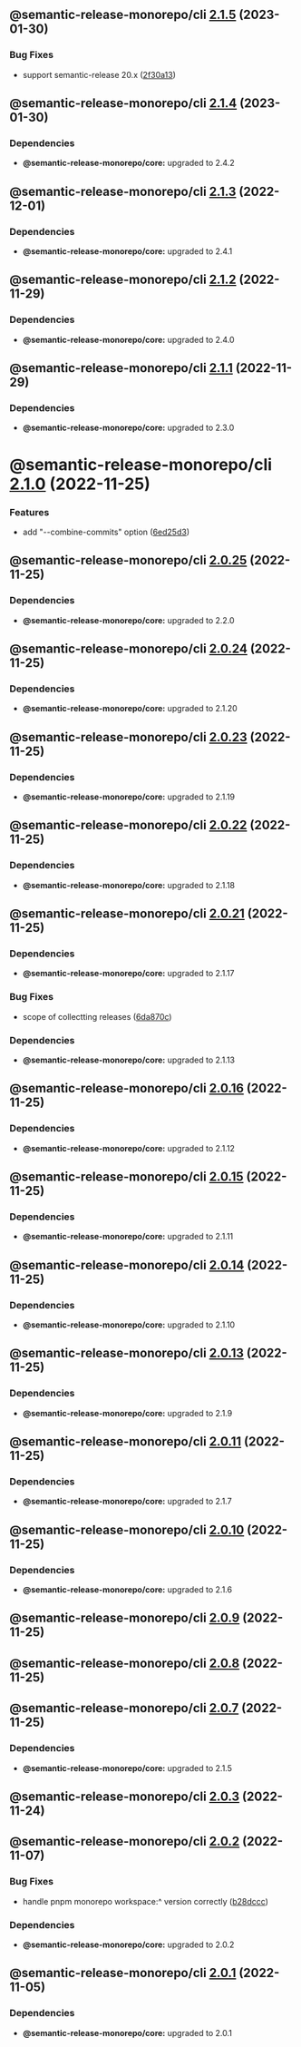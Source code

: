 ## @semantic-release-monorepo/cli [2.1.5](https://github.com/bubkoo/semantic-release-monorepo/compare/@semantic-release-monorepo/cli@2.1.4...@semantic-release-monorepo/cli@2.1.5) (2023-01-30)


### Bug Fixes

* support semantic-release 20.x ([2f30a13](https://github.com/bubkoo/semantic-release-monorepo/commit/2f30a13d44b69ad0d0d66a76c6630d8e280ba2cc))

## @semantic-release-monorepo/cli [2.1.4](https://github.com/bubkoo/semantic-release-monorepo/compare/@semantic-release-monorepo/cli@2.1.3...@semantic-release-monorepo/cli@2.1.4) (2023-01-30)





### Dependencies

* **@semantic-release-monorepo/core:** upgraded to 2.4.2

## @semantic-release-monorepo/cli [2.1.3](https://github.com/bubkoo/semantic-release-monorepo/compare/@semantic-release-monorepo/cli@2.1.2...@semantic-release-monorepo/cli@2.1.3) (2022-12-01)





### Dependencies

* **@semantic-release-monorepo/core:** upgraded to 2.4.1

## @semantic-release-monorepo/cli [2.1.2](https://github.com/bubkoo/semantic-release-monorepo/compare/@semantic-release-monorepo/cli@2.1.1...@semantic-release-monorepo/cli@2.1.2) (2022-11-29)





### Dependencies

* **@semantic-release-monorepo/core:** upgraded to 2.4.0

## @semantic-release-monorepo/cli [2.1.1](https://github.com/bubkoo/semantic-release-monorepo/compare/@semantic-release-monorepo/cli@2.1.0...@semantic-release-monorepo/cli@2.1.1) (2022-11-29)





### Dependencies

* **@semantic-release-monorepo/core:** upgraded to 2.3.0

# @semantic-release-monorepo/cli [2.1.0](https://github.com/bubkoo/semantic-release-monorepo/compare/@semantic-release-monorepo/cli@2.0.25...@semantic-release-monorepo/cli@2.1.0) (2022-11-25)


### Features

* add "--combine-commits" option ([6ed25d3](https://github.com/bubkoo/semantic-release-monorepo/commit/6ed25d3c9f8c3944749806528cf690d07861e571))

## @semantic-release-monorepo/cli [2.0.25](https://github.com/bubkoo/semantic-release-monorepo/compare/@semantic-release-monorepo/cli@2.0.24...@semantic-release-monorepo/cli@2.0.25) (2022-11-25)





### Dependencies

* **@semantic-release-monorepo/core:** upgraded to 2.2.0

## @semantic-release-monorepo/cli [2.0.24](https://github.com/bubkoo/semantic-release-monorepo/compare/@semantic-release-monorepo/cli@2.0.23...@semantic-release-monorepo/cli@2.0.24) (2022-11-25)





### Dependencies

* **@semantic-release-monorepo/core:** upgraded to 2.1.20

## @semantic-release-monorepo/cli [2.0.23](https://github.com/bubkoo/semantic-release-monorepo/compare/@semantic-release-monorepo/cli@2.0.22...@semantic-release-monorepo/cli@2.0.23) (2022-11-25)





### Dependencies

* **@semantic-release-monorepo/core:** upgraded to 2.1.19

## @semantic-release-monorepo/cli [2.0.22](https://github.com/bubkoo/semantic-release-monorepo/compare/@semantic-release-monorepo/cli@2.0.21...@semantic-release-monorepo/cli@2.0.22) (2022-11-25)





### Dependencies

* **@semantic-release-monorepo/core:** upgraded to 2.1.18

## @semantic-release-monorepo/cli [2.0.21](https://github.com/bubkoo/semantic-release-monorepo/compare/@semantic-release-monorepo/cli@2.0.20...@semantic-release-monorepo/cli@2.0.21) (2022-11-25)





### Dependencies

* **@semantic-release-monorepo/core:** upgraded to 2.1.17

### Bug Fixes

* scope of collectting releases ([6da870c](https://github.com/bubkoo/semantic-release-monorepo/commit/6da870c041be91cf0390910ff98441e007992b10))





### Dependencies

* **@semantic-release-monorepo/core:** upgraded to 2.1.13

## @semantic-release-monorepo/cli [2.0.16](https://github.com/bubkoo/semantic-release-monorepo/compare/@semantic-release-monorepo/cli@2.0.15...@semantic-release-monorepo/cli@2.0.16) (2022-11-25)





### Dependencies

* **@semantic-release-monorepo/core:** upgraded to 2.1.12

## @semantic-release-monorepo/cli [2.0.15](https://github.com/bubkoo/semantic-release-monorepo/compare/@semantic-release-monorepo/cli@2.0.14...@semantic-release-monorepo/cli@2.0.15) (2022-11-25)





### Dependencies

* **@semantic-release-monorepo/core:** upgraded to 2.1.11

## @semantic-release-monorepo/cli [2.0.14](https://github.com/bubkoo/semantic-release-monorepo/compare/@semantic-release-monorepo/cli@2.0.13...@semantic-release-monorepo/cli@2.0.14) (2022-11-25)





### Dependencies

* **@semantic-release-monorepo/core:** upgraded to 2.1.10

## @semantic-release-monorepo/cli [2.0.13](https://github.com/bubkoo/semantic-release-monorepo/compare/@semantic-release-monorepo/cli@2.0.12...@semantic-release-monorepo/cli@2.0.13) (2022-11-25)





### Dependencies

* **@semantic-release-monorepo/core:** upgraded to 2.1.9

## @semantic-release-monorepo/cli [2.0.11](https://github.com/bubkoo/semantic-release-monorepo/compare/@semantic-release-monorepo/cli@2.0.10...@semantic-release-monorepo/cli@2.0.11) (2022-11-25)





### Dependencies

* **@semantic-release-monorepo/core:** upgraded to 2.1.7

## @semantic-release-monorepo/cli [2.0.10](https://github.com/bubkoo/semantic-release-monorepo/compare/@semantic-release-monorepo/cli@2.0.9...@semantic-release-monorepo/cli@2.0.10) (2022-11-25)





### Dependencies

* **@semantic-release-monorepo/core:** upgraded to 2.1.6

## @semantic-release-monorepo/cli [2.0.9](https://github.com/bubkoo/semantic-release-monorepo/compare/@semantic-release-monorepo/cli@2.0.8...@semantic-release-monorepo/cli@2.0.9) (2022-11-25)

## @semantic-release-monorepo/cli [2.0.8](https://github.com/bubkoo/semantic-release-monorepo/compare/@semantic-release-monorepo/cli@2.0.7...@semantic-release-monorepo/cli@2.0.8) (2022-11-25)

## @semantic-release-monorepo/cli [2.0.7](https://github.com/bubkoo/semantic-release-monorepo/compare/@semantic-release-monorepo/cli@2.0.6...@semantic-release-monorepo/cli@2.0.7) (2022-11-25)





### Dependencies

* **@semantic-release-monorepo/core:** upgraded to 2.1.5

## @semantic-release-monorepo/cli [2.0.3](https://github.com/bubkoo/semantic-release-monorepo/compare/@semantic-release-monorepo/cli@2.0.2...@semantic-release-monorepo/cli@2.0.3) (2022-11-24)

## @semantic-release-monorepo/cli [2.0.2](https://github.com/bubkoo/semantic-release-monorepo/compare/@semantic-release-monorepo/cli@2.0.1...@semantic-release-monorepo/cli@2.0.2) (2022-11-07)


### Bug Fixes

* handle pnpm monorepo workspace:^ version correctly ([b28dccc](https://github.com/bubkoo/semantic-release-monorepo/commit/b28dccc59aabe3660a2b7a50270ff930895e06b7))





### Dependencies

* **@semantic-release-monorepo/core:** upgraded to 2.0.2

## @semantic-release-monorepo/cli [2.0.1](https://github.com/bubkoo/semantic-release-monorepo/compare/@semantic-release-monorepo/cli@2.0.0...@semantic-release-monorepo/cli@2.0.1) (2022-11-05)





### Dependencies

* **@semantic-release-monorepo/core:** upgraded to 2.0.1
